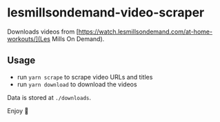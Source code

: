 # lesmillsondemand-video-scraper

Downloads videos from [https://watch.lesmillsondemand.com/at-home-workouts/](Les Mills On Demand).

## Usage

* run `yarn scrape` to scrape video URLs and titles
* run `yarn download` to download the videos

Data is stored at `./downloads`. 

Enjoy 🍉
